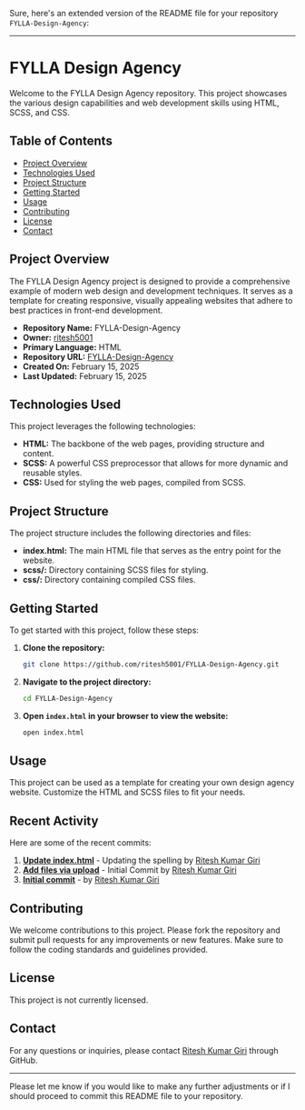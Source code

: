 Sure, here's an extended version of the README file for your repository `FYLLA-Design-Agency`:

---

# FYLLA Design Agency

Welcome to the FYLLA Design Agency repository. This project showcases the various design capabilities and web development skills using HTML, SCSS, and CSS.

## Table of Contents

- [Project Overview](#project-overview)
- [Technologies Used](#technologies-used)
- [Project Structure](#project-structure)
- [Getting Started](#getting-started)
- [Usage](#usage)
- [Contributing](#contributing)
- [License](#license)
- [Contact](#contact)

## Project Overview

The FYLLA Design Agency project is designed to provide a comprehensive example of modern web design and development techniques. It serves as a template for creating responsive, visually appealing websites that adhere to best practices in front-end development.

- **Repository Name:** FYLLA-Design-Agency
- **Owner:** [ritesh5001](https://github.com/ritesh5001)
- **Primary Language:** HTML
- **Repository URL:** [FYLLA-Design-Agency](https://github.com/ritesh5001/FYLLA-Design-Agency)
- **Created On:** February 15, 2025
- **Last Updated:** February 15, 2025

## Technologies Used

This project leverages the following technologies:

- **HTML:** The backbone of the web pages, providing structure and content.
- **SCSS:** A powerful CSS preprocessor that allows for more dynamic and reusable styles.
- **CSS:** Used for styling the web pages, compiled from SCSS.

## Project Structure

The project structure includes the following directories and files:

- **index.html:** The main HTML file that serves as the entry point for the website.
- **scss/:** Directory containing SCSS files for styling.
- **css/:** Directory containing compiled CSS files.

## Getting Started

To get started with this project, follow these steps:

1. **Clone the repository:**
   ```bash
   git clone https://github.com/ritesh5001/FYLLA-Design-Agency.git
   ```

2. **Navigate to the project directory:**
   ```bash
   cd FYLLA-Design-Agency
   ```

3. **Open `index.html` in your browser to view the website:**
   ```bash
   open index.html
   ```

## Usage

This project can be used as a template for creating your own design agency website. Customize the HTML and SCSS files to fit your needs.

## Recent Activity

Here are some of the recent commits:

1. **[Update index.html](https://github.com/ritesh5001/FYLLA-Design-Agency/commit/acf0644d70decb560a42aa46c8d8b9717c442540)** - Updating the spelling by [Ritesh Kumar Giri](https://github.com/ritesh5001)
2. **[Add files via upload](https://github.com/ritesh5001/FYLLA-Design-Agency/commit/f82417ae2e4b7ff3f3eed3084ed67c9d26441318)** - Initial Commit by [Ritesh Kumar Giri](https://github.com/ritesh5001)
3. **[Initial commit](https://github.com/ritesh5001/FYLLA-Design-Agency/commit/6ca1109fcd222803ad9f18432838714f5d87a982)** - by [Ritesh Kumar Giri](https://github.com/ritesh5001)

## Contributing

We welcome contributions to this project. Please fork the repository and submit pull requests for any improvements or new features. Make sure to follow the coding standards and guidelines provided.

## License

This project is not currently licensed.

## Contact

For any questions or inquiries, please contact [Ritesh Kumar Giri](https://github.com/ritesh5001) through GitHub.

---

Please let me know if you would like to make any further adjustments or if I should proceed to commit this README file to your repository.
